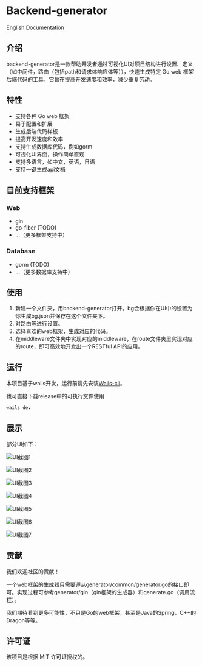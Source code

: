 # Backend-generator

[English Documentation](README.md)

## 介绍

backend-generator是一款帮助开发者通过可视化UI对项目结构进行设置、定义（如中间件，路由（包括path和请求体响应体等）），快速生成特定 Go web 框架后端代码的工具。它旨在提高开发速度和效率，减少重复劳动。

## 特性

- 支持各种 Go web 框架
- 易于配置和扩展
- 生成后端代码样板
- 提高开发速度和效率
- 支持生成数据库代码，例如gorm
- 可视化UI界面，操作简单直观
- 支持多语言，如中文，英语，日语
- 支持一键生成api文档

## 目前支持框架

### Web

- gin
- go-fiber (TODO)
- ...（更多框架支持中）

### Database

- gorm (TODO)
- ...（更多数据库支持中）

## 使用

1. 新建一个文件夹，用backend-generator打开。bg会根据你在UI中的设置为你生成bg.json并保存在这个文件夹下。
2. 对路由等进行设置。
3. 选择喜欢的web框架，生成对应的代码。
4. 在middleware文件夹中实现对应的middleware，在route文件夹里实现对应的route，即可高效地开发出一个RESTful API的应用。

## 运行

本项目基于wails开发，运行前请先安装[Wails-cli](https://wails.io/docs/gettingstarted/installation)。

也可直接下载release中的可执行文件使用

```bash
wails dev
```

## 展示

部分UI如下：

![UI截图1](image/zh-1.png)

![UI截图2](image/zh-2.png)

![UI截图3](image/zh-3.png)

![UI截图4](image/zh-4.png)

![UI截图5](image/zh-5.png)

![UI截图6](image/zh-6.png)

![UI截图7](image/zh-7.png)

## 贡献

我们欢迎社区的贡献！

一个web框架的生成器只需要遵从generator/common/generator.go的接口即可。实现过程可参考generator/gin（gin框架的生成器）和generate.go（调用流程）。

我们期待看到更多可能性，不只是Go的web框架，甚至是Java的Spring，C++的Dragon等等。

## 许可证

该项目是根据 MIT 许可证授权的。